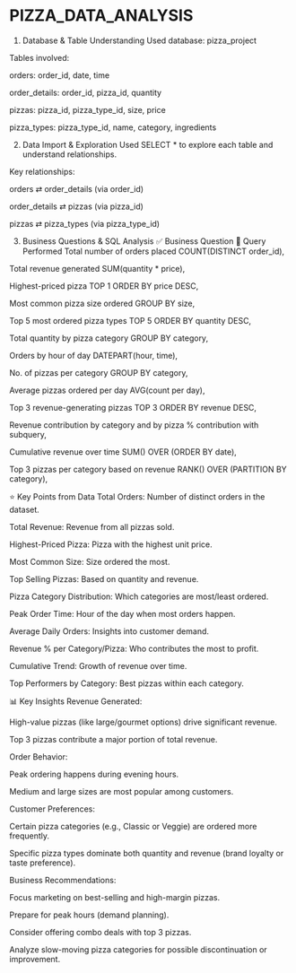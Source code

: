 # PIZZA_DATA_ANALYSIS

1. Database & Table Understanding
Used database: pizza_project

Tables involved:

orders: order_id, date, time

order_details: order_id, pizza_id, quantity

pizzas: pizza_id, pizza_type_id, size, price

pizza_types: pizza_type_id, name, category, ingredients

2. Data Import & Exploration
Used SELECT * to explore each table and understand relationships.

Key relationships:

orders ⇄ order_details (via order_id)

order_details ⇄ pizzas (via pizza_id)

pizzas ⇄ pizza_types (via pizza_type_id)

3. Business Questions & SQL Analysis
✅ Business Question	🧮 Query Performed
Total number of orders placed	               COUNT(DISTINCT order_id),

Total revenue generated	                     SUM(quantity * price), 

Highest-priced pizza	                       TOP 1 ORDER BY price DESC,
 
Most common pizza size ordered	             GROUP BY size, 

Top 5 most ordered pizza types	             TOP 5 ORDER BY quantity DESC, 

Total quantity by pizza category	           GROUP BY category, 

Orders by hour of day	                       DATEPART(hour, time), 

No. of pizzas per category	                 GROUP BY category, 

Average pizzas ordered per day	             AVG(count per day), 

Top 3 revenue-generating pizzas	             TOP 3 ORDER BY revenue DESC, 

Revenue contribution by category and by pizza	  % contribution with subquery, 

Cumulative revenue over time	                  SUM() OVER (ORDER BY date), 

Top 3 pizzas per category based on revenue	    RANK() OVER (PARTITION BY category), 

⭐ Key Points from Data
Total Orders: Number of distinct orders in the dataset.

Total Revenue: Revenue from all pizzas sold.

Highest-Priced Pizza: Pizza with the highest unit price.

Most Common Size: Size ordered the most.

Top Selling Pizzas: Based on quantity and revenue.

Pizza Category Distribution: Which categories are most/least ordered.

Peak Order Time: Hour of the day when most orders happen.

Average Daily Orders: Insights into customer demand.

Revenue % per Category/Pizza: Who contributes the most to profit.

Cumulative Trend: Growth of revenue over time.

Top Performers by Category: Best pizzas within each category.

📊 Key Insights
Revenue Generated:

High-value pizzas (like large/gourmet options) drive significant revenue.

Top 3 pizzas contribute a major portion of total revenue.

Order Behavior:

Peak ordering happens during evening hours.

Medium and large sizes are most popular among customers.

Customer Preferences:

Certain pizza categories (e.g., Classic or Veggie) are ordered more frequently.

Specific pizza types dominate both quantity and revenue (brand loyalty or taste preference).

Business Recommendations:

Focus marketing on best-selling and high-margin pizzas.

Prepare for peak hours (demand planning).

Consider offering combo deals with top 3 pizzas.

Analyze slow-moving pizza categories for possible discontinuation or improvement.

